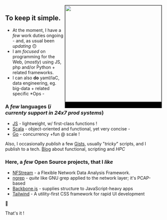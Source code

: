 <img src="https://i.pinimg.com/564x/21/1f/93/211f936681dc43bf876e241f8525c258.jpg" align="right" height="310px" style="border:1px solid black;border-bottom:20px solid black;" />

## To keep it simple.

- At the moment, I have a _few_ work duties ongoing - and, as usual been _updating_ 🙃
- I am _focused_ on programming for the Web, (_mostly_) using JS, php and/or Python + related frameworks.
- I can also **do** yaml/IaC, data engineering, eg. big-data + related specific *Ops -

### A _few_ languages (_i currenty support in 24x7 prod systems_)

- [JS](https://developer.mozilla.org/en-US/docs/Web/JavaScript) - lightweight, w/ first-class functions !
- [Scala](https://scala-lang.org/) - object-oriented and functional, yet very concise -
- [Go](https://go.dev/doc/effective_go) - concurrency +fun @ scale !

Also, I occasionally _publish_ a few [Gists](https://gists.github.com/0xlz5), usually "_tricky_" scripts, and I publish to a tech. [Blog](https://high-order-coding.tumblr.com/) about functional, scripting and *HPC*

### Here, a _few_ Open Source projects, that I _like_
- [NFStream](https://github.com/nfstream/nfstream) - a Flexible Network Data Analysis Framework. 
- [ngrep](https://github.com/jpr5/ngrep) - _quite_ like GNU grep applied to the network layer; it's PCAP-based
- [Backbone.js](https://github.com/jashkenas/backbone) - supplies structure to JavaScript-heavy apps
- [Tailwind](https://github.com/tailwindlabs/tailwindcss) - A utility-first CSS framework for rapid UI development


🏮

That's it !


<!---
0xlz5/0xlz5 is a ✨ special ✨ repository because its `README.md` (this file) appears on your GitHub profile.
You can click the Preview link to take a look at your changes.
--->

